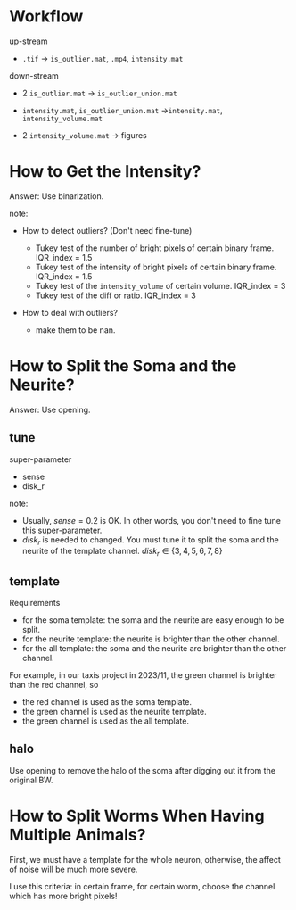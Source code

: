 # Workflow

up-stream

* `.tif` -> `is_outlier.mat`, `.mp4`, `intensity.mat`


down-stream

* 2 `is_outlier.mat` -> `is_outlier_union.mat`

* `intensity.mat`, `is_outlier_union.mat` ->`intensity.mat`,  `intensity_volume.mat`

* 2 `intensity_volume.mat` -> figures



# How to Get the Intensity?

Answer: Use binarization.

note:

* How to detect outliers? (Don't need fine-tune)

  * Tukey test of the number of bright pixels of certain binary frame. IQR_index = 1.5
  * Tukey test of the intensity of bright pixels of certain binary frame. IQR_index = 1.5
  * Tukey test of the `intensity_volume` of certain volume. IQR_index = 3
  * Tukey test of the diff or ratio. IQR_index = 3

* How to deal with outliers?
  * make them to be nan.




# How to Split the Soma and the Neurite?

Answer: Use opening.

## tune

super-parameter

* sense
* disk_r



note:

* Usually, $sense = 0.2$ is OK. In other words, you don't need to fine tune this super-parameter.
* $disk_r$ is needed to changed. You must tune it to split the soma and the neurite of the template channel. $disk_r \in \{3,4,5,6,7,8\}$



## template

Requirements

* for the soma template: the soma and the neurite are easy enough to be split.
* for the neurite template: the neurite is brighter than the other channel.
* for the all template: the soma and the neurite are brighter than the other channel.



For example, in our taxis project in 2023/11, the green channel is brighter than the red channel, so

* the red channel is used as the soma template.
* the green channel is used as the neurite template.
* the green channel is used as the all template.



## halo

Use opening to remove the halo of the soma after digging out it from the original BW.



# How to Split Worms When Having Multiple Animals?

First, we must have a template for the whole neuron, otherwise, the affect of noise will be much more severe.

I use this criteria: in certain frame, for certain worm, choose the channel which has more bright pixels!
